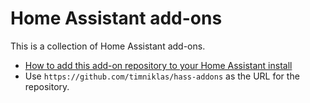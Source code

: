# Home Assistant add-ons

This is a collection of Home Assistant add-ons.

* [How to add this add-on repository to your Home Assistant install](https://home-assistant.io/hassio/installing_third_party_addons/)
* Use `https://github.com/timniklas/hass-addons` as the URL for the repository.
